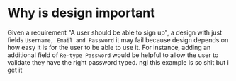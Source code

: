 # Why is design important

Given a requirement "A user should be able to sign up", a design with just fields `Username, Email and Password` it may fail because design depends on how easy it is for the user to be able to use it. For instance, adding an additional field of `Re-type Password` would be helpful to allow the user to validate they have the right password typed.
	ngl this example is so shit but i get it